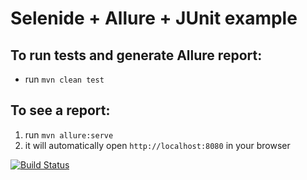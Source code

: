 # Selenide + Allure + JUnit example

## To run tests and generate Allure report:

* run `mvn clean test`

## To see a report:

1. run `mvn allure:serve `
2. it will automatically open `http://localhost:8080` in your browser


[![Build Status](https://travis-ci.org/selenide-examples/selenide-allure-junit.png)](https://travis-ci.org/selenide-examples/selenide-allure-junit)